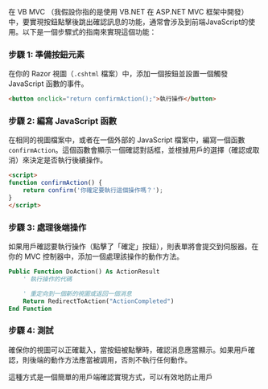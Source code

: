 在 VB MVC （我假設你指的是使用 VB.NET 在 ASP.NET MVC 框架中開發）中，要實現按鈕點擊後跳出確認訊息的功能，通常會涉及到前端JavaScript的使用。以下是一個步驟式的指南來實現這個功能：

### 步驟 1: 準備按鈕元素

在你的 Razor 視圖（`.cshtml` 檔案）中，添加一個按鈕並設置一個觸發 JavaScript 函數的事件。

```html
<button onclick="return confirmAction();">執行操作</button>
```

### 步驟 2: 編寫 JavaScript 函數

在相同的視圖檔案中，或者在一個外部的 JavaScript 檔案中，編寫一個函數 `confirmAction`。這個函數會顯示一個確認對話框，並根據用戶的選擇（確認或取消）來決定是否執行後續操作。

```html
<script>
function confirmAction() {
    return confirm('你確定要執行這個操作嗎？');
}
</script>
```

### 步驟 3: 處理後端操作

如果用戶確認要執行操作（點擊了「確定」按鈕），則表單將會提交到伺服器。在你的 MVC 控制器中，添加一個處理該操作的動作方法。

```vb
Public Function DoAction() As ActionResult
    ' 執行操作的代碼

    ' 重定向到一個新的視圖或返回一個消息
    Return RedirectToAction("ActionCompleted")
End Function
```

### 步驟 4: 測試

確保你的視圖可以正確載入，當按鈕被點擊時，確認消息應當顯示。如果用戶確認，則後端的動作方法應當被調用，否則不執行任何動作。

這種方式是一個簡單的用戶端確認實現方式，可以有效地防止用戶